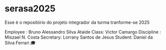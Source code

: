 # serasa2025
Esse é o repositório do projeto integrador da turma tranforme-se 2025 


Employee : Bruno Alessandro Silva Ataide 
Class: Victor Camargo
Discipline : Miszael N. Costa
Secretary: Lorrany Santos de Jesus 
Student: Daniel da Silva Ferrari 🎓


